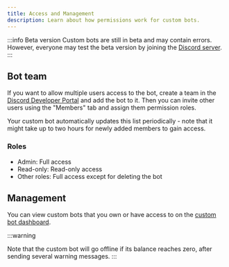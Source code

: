 ```yaml
---
title: Access and Management
description: Learn about how permissions work for custom bots.
---
```


:::info Beta version
Custom bots are still in beta and may contain errors.
However, everyone may test the beta version by joining the [Discord server](https://tomatenkuchen.com/discord).
:::

## Bot team

If you want to allow multiple users access to the bot, create a team in the [Discord Developer Portal](https://discord.com/developers/applications) and add the bot to it.
Then you can invite other users using the "Members" tab and assign them permission roles.

Your custom bot automatically updates this list periodically - note that it might take up to two hours for newly added members to gain access.

### Roles

- Admin: Full access
- Read-only: Read-only access
- Other roles: Full access except for deleting the bot

## Management

You can view custom bots that you own or have access to on the [custom bot dashboard](https://tomatenkuchen.com/dashboard/custom).

:::warning


Note that the custom bot will go offline if its balance reaches zero, after sending several warning messages.
:::
